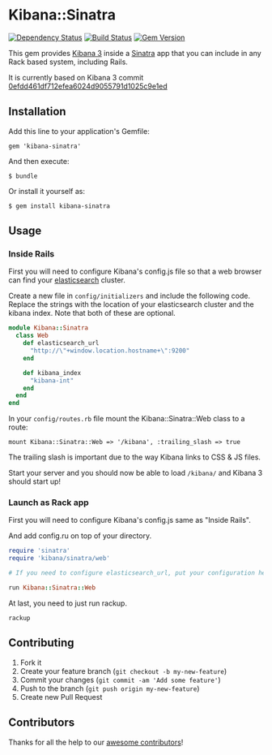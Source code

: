 # Kibana::Sinatra

[![Dependency Status](https://gemnasium.com/ianneub/kibana-sinatra.png)](https://gemnasium.com/ianneub/kibana-sinatra)
[![Build Status](https://travis-ci.org/ianneub/kibana-sinatra.png)](https://travis-ci.org/ianneub/kibana-sinatra)
[![Gem Version](https://badge.fury.io/rb/kibana-sinatra.png)](http://badge.fury.io/rb/kibana-sinatra)

This gem provides [Kibana 3](https://github.com/elasticsearch/kibana) inside a [Sinatra](http://www.sinatrarb.com/) app that you can include in any Rack based system, including Rails.

It is currently based on Kibana 3 commit [0efdd461df712efea6024d9055791d1025c9e1ed](https://github.com/elasticsearch/kibana/commits/master)

## Installation

Add this line to your application's Gemfile:

    gem 'kibana-sinatra'

And then execute:

    $ bundle

Or install it yourself as:

    $ gem install kibana-sinatra

## Usage

### Inside Rails

First you will need to configure Kibana's config.js file so that a web browser can find your [elasticsearch](http://www.elasticsearch.org/) cluster.

Create a new file in `config/initializers` and include the following code. Replace the strings with the location of your elasticsearch cluster and the kibana index. Note that both of these are optional.

```ruby
module Kibana::Sinatra
  class Web
    def elasticsearch_url
      "http://\"+window.location.hostname+\":9200"
    end

    def kibana_index
      "kibana-int"
    end
  end
end
```

In your `config/routes.rb` file mount the Kibana::Sinatra::Web class to a route:

    mount Kibana::Sinatra::Web => '/kibana', :trailing_slash => true

The trailing slash is important due to the way Kibana links to CSS & JS files.

Start your server and you should now be able to load `/kibana/` and Kibana 3 should start up!

### Launch as Rack app

First you will need to configure Kibana's config.js same as "Inside Rails".

And add config.ru on top of your directory.

```ruby
require 'sinatra'
require 'kibana/sinatra/web'

# If you need to configure elasticsearch_url, put your configuration here just like the Rails example.

run Kibana::Sinatra::Web
```

At last, you need to just run rackup.

```
rackup
```

## Contributing

1. Fork it
2. Create your feature branch (`git checkout -b my-new-feature`)
3. Commit your changes (`git commit -am 'Add some feature'`)
4. Push to the branch (`git push origin my-new-feature`)
5. Create new Pull Request

## Contributors

Thanks for all the help to our [awesome contributors](https://github.com/ianneub/kibana-sinatra/graphs/contributors)!

